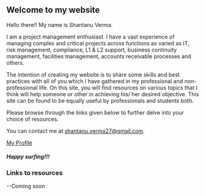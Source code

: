 ## Welcome to my website

Hello there!! My name is Shantanu Verma.

I am a project management enthusiast. I have a vast experience of managing complex and critical projects across functions as varied as IT, risk management, compliance, L1 & L2 support, business continuity management, facilities management, accounts receivable processes and others.

The intention of creating my website is to share some skills and best practices with all of you which I have gathered in my professional and non-professional life. On this site, you will find resources on various topics that I think will help someone or other in achieving his/ her desired objective. This site can be found to be equally useful by professionals and students both.

Please browse through the links given below to further delve into your choice of resources.

You can contact me at shantanu.verma27@gmail.com.

[My Profile](/resume.md)

##### Happy surfing!!!

### Links to resources

--Coming soon


